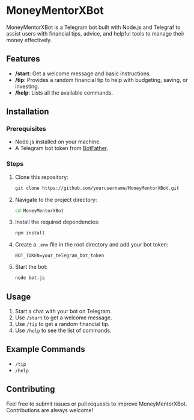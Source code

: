 # MoneyMentorXBot

MoneyMentorXBot is a Telegram bot built with Node.js and Telegraf to assist users with financial tips, advice, and helpful tools to manage their money effectively.

## Features

- **/start**: Get a welcome message and basic instructions.
- **/tip**: Provides a random financial tip to help with budgeting, saving, or investing.
- **/help**: Lists all the available commands.

## Installation

### Prerequisites
- Node.js installed on your machine.
- A Telegram bot token from [BotFather](https://core.telegram.org/bots#botfather).

### Steps
1. Clone this repository:
   ```bash
   git clone https://github.com/yourusername/MoneyMentorXBot.git
   ```

2. Navigate to the project directory:
   ```bash
   cd MoneyMentorXBot
   ```

3. Install the required dependencies:
   ```bash
   npm install
   ```

4. Create a `.env` file in the root directory and add your bot token:
   ```env
   BOT_TOKEN=your_telegram_bot_token
   ```

5. Start the bot:
   ```bash
   node bot.js
   ```

## Usage

1. Start a chat with your bot on Telegram.
2. Use `/start` to get a welcome message.
3. Use `/tip` to get a random financial tip.
4. Use `/help` to see the list of commands.

## Example Commands

- `/tip`
- `/help`

## Contributing

Feel free to submit issues or pull requests to improve MoneyMentorXBot. Contributions are always welcome!

